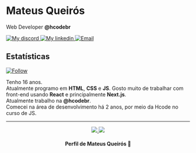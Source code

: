 # Mateus Queirós

Web Developer **@hcodebr**

<p align="left">
    <a href="https://discord.gg/KyAfDXa">
        <img alt="My discord" src="https://img.shields.io/badge/Discord-Hcode-orange">
    </a>
    <a href="https://www.linkedin.com/in/mateus-queir%C3%B3s-215a671a6//">
        <img alt="My linkedin" src="https://img.shields.io/badge/LinkedIn-Mateus-blue">
    </a>
    <a href="https://mail.google.com/">
        <img alt="Email" src="https://img.shields.io/badge/My-Email-red">
    </a>
</p>

##  Estatísticas
<p align="left">
    <a href="#">
        <img alt="Follow" src="https://img.shields.io/github/followers/mateuscqueiros?label=followers&style=social">
    </a>
</p>

Tenho 16 anos.<br>Atualmente programo em **HTML**, **CSS** e **JS**. Gosto muito de trabalhar com front-end usando **React** e principalmente **Next.js**.<br> Atualmente trabalho na **@hcodebr**.
<br>
Comecei na área de desenvolvimento há 2 anos, por meio da Hcode no curso de JS.

---

<p align = "center">
  <a href="https://github.com/mateuscqueiros/">
    <img src = "https://github-readme-stats.vercel.app/api?username=mateuscqueiros&show_icons=true&theme=white&line_height=27">
    <img src = "https://github-readme-stats.vercel.app/api/top-langs/?username=mateuscqueiros&layout=demo&theme=white">
  </a>
</p>

<h4 align="center">
    Perfil de Mateus Queirós 🚩
</h4>